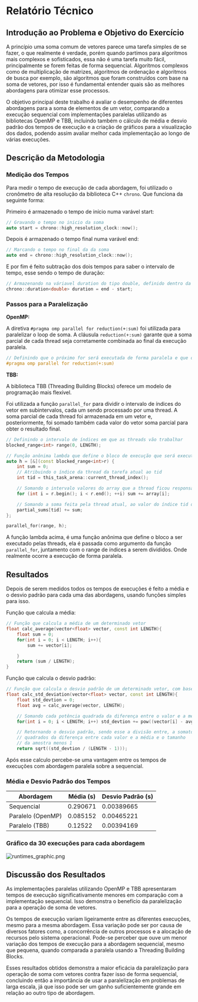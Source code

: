 # Relatório Técnico

## Introdução ao Problema e Objetivo do Exercício

A princípio uma soma comum de vetores parece uma tarefa simples de se fazer, o que realmente é verdade, porém quando partimos para algoritmos mais complexos e sofisticados, essa não é uma tarefa muito fácil, principalmente se forem feitas de forma sequencial. Algoritmos complexos como de multiplicação de matrizes, algoritmos de ordenação e algoritmos de busca por exemplo, são algoritmos que foram construídos com base na soma de vetores, por isso é fundamental entender quais são as melhores abordagens para otimizar esse processos.

O objetivo principal deste trabalho é avaliar o desempenho de diferentes abordagens para a soma de elementos de um vetor, comparando a execução sequencial com implementações paralelas utilizando as bibliotecas OpenMP e TBB, incluindo também o cálculo de média e desvio padrão dos tempos de execução e a criação de gráficos para a visualização dos dados, podendo assim avaliar melhor cada implementação ao longo de várias execuções.

## Descrição da Metodologia

### Medição dos Tempos

Para medir o tempo de execução de cada abordagem, foi utilizado o cronômetro de alta resolução da biblioteca C++ `chrono`. Que funciona da seguinte forma:

Primeiro é armazenado o tempo de início numa varável start:

```cpp
// Gravando o tempo no inicio da soma
auto start = chrono::high_resolution_clock::now();
```

Depois é armazenado o tempo final numa varável end:

```cpp
// Marcando o tempo no final da da soma
auto end = chrono::high_resolution_clock::now();
```

E por fim é feito subtração dos dois tempos para saber o intervalo de tempo, esse sendo o tempo de duração:

```cpp
// Armazenando na váriavel duration do tipo double, definido dentro da classe duration
chrono::duration<double> duration = end - start;
```

### Passos para a Paralelização

**OpenMP:**

A diretiva `#pragma omp parallel for reduction(+:sum)` foi utilizada para paralelizar o loop de soma. A cláusula `reduction(+:sum)` garante que a soma parcial de cada thread seja corretamente combinada ao final da execução paralela.

```cpp
// Definindo que o próximo for será executada de forma paralela e que o soma será compartilhada entre as threads e que as atualizações nessa váriavel será feita usando a operação soma.
#pragma omp parallel for reduction(+:sum)
```

**TBB:**

A biblioteca TBB (Threading Building Blocks) oferece um modelo de programação mais flexível.

Foi utilizada a função `parallel_for` para dividir o intervalo de índices do vetor em subintervalos, cada um sendo processado por uma thread. A soma parcial de cada thread foi armazenada em um vetor e, posteriormente, foi somado também cada valor do vetor soma parcial para obter o resultado final.

```cpp
// Definindo o intervalo de índices em que as threads vão trabalhar
blocked_range<int> range(0, LENGTH);

// Função anônima lambda que define o bloco de execução que será executada de forma paralela pelas threads posteriormente
auto h = [&](const blocked_range<int>r) {
    int sum = 0;
    // Atribuindo o índice da thread da tarefa atual ao tid
    int tid = this_task_arena::current_thread_index();

    // Somando o intervalo valores do array que a thread ficou responsável
    for (int i = r.begin(); i < r.end(); ++i) sum += array[i];

    // Somando a soma feita pela thread atual, ao valor do índice tid da variável soma parcial
    partial_sums[tid] += sum;
};

parallel_for(range, h);
```

A função lambda acima, é uma função anônima que define o bloco a ser executado pelas threads, ela é passada como argumento da função `parallel_for`, juntamento com o range de índices a serem divididos. Onde realmente ocorre a execução de forma paralela.

## Resultados

Depois de serem medidos todos os tempos de execuções é feito a média e o desvio padrão para cada uma das abordagens, usando funções simples para isso.

Função que calcula a média:

```cpp
// Função que calcula a média de um determinado vetor
float calc_average(vector<float> vector, const int LENGTH){
    float sum = 0;
    for(int i = 0; i < LENGTH; i++){
        sum += vector[i];

    }
    return (sum / LENGTH);
}

```

Função que calcula o desvio padrão:

```cpp
// Função que calcula o desvio padrão de um determinado vetor, com base na média
float calc_std_deviation(vector<float> vector, const int LENGTH){
    float std_devtion = 0;
    float avg = calc_average(vector, LENGTH);

    // Somando cada potência quadrada da diferença entre o valor e a média
    for(int i = 0; i < LENGTH; i++) std_devtion += pow((vector[i] - avg), 2);

    // Retornando o desvio padrão, sendo esse a divisão entre, a somatória dos
    // quadrados da diferença entre cada valor e a média e o tamanho
    // da amostra menos 1
    return sqrt((std_devtion / (LENGTH - 1)));

```

Após esse calculo percebe-se uma vantagem entre os tempos de execuções com abordagem paralela sobre a sequencial.

### Média e Desvio Padrão dos Tempos

| **Abordagem** | **Média (s)** | **Desvio Padrão (s)** |
| --- | --- | --- |
| Sequencial | 0.290671 | 0.00389665 |
| Paralelo (OpenMP) | 0.085152 | 0.00465221 |
| Paralelo (TBB) | 0.12522 | 0.00394169 |

### Gráfico da 30 execuções para cada abordagem

![runtimes_graphic.png](outputs/runtimes_graphic.png)

## Discussão dos Resultados

As implementações paralelas utilizando OpenMP e TBB apresentaram tempos de execução significativamente menores em comparação com a implementação sequencial. Isso demonstra o benefício da paralelização para a operação de soma de vetores.

Os tempos de execução variam ligeiramente entre as diferentes execuções, mesmo para a mesma abordagem. Essa variação pode ser por causa de diversos fatores como, a concorrência de outros processos e a alocação de recursos pelo sistema operacional. Pode-se perceber que ouve um menor variação dos tempos de execução para a abordagem sequencial, mesmo que pequena, quando comparada a paralela usando a Threading Building Blocks.

Esses resultados obtidos demonstra a maior eficácia da paralelização para operação de soma com vetores contra fazer isso de forma sequencial, concluindo então a importância de usar a paralelização em problemas de larga escala, já que isso pode ser um ganho suficientemente grande em relação ao outro tipo de abordagem.
